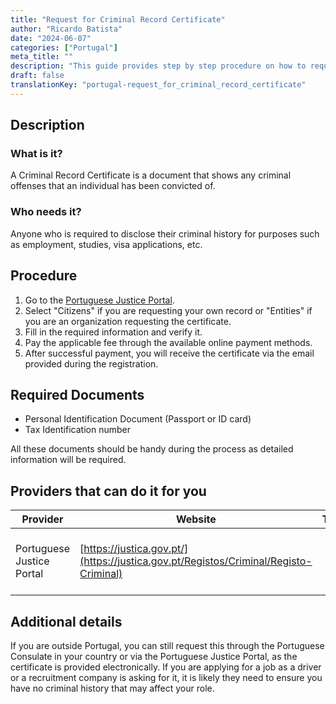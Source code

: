 ```yaml
---
title: "Request for Criminal Record Certificate"
author: "Ricardo Batista"
date: "2024-06-07"
categories: ["Portugal"]
meta_title: ""
description: "This guide provides step by step procedure on how to request a Criminal Record Certificate in Portugal."
draft: false
translationKey: "portugal-request_for_criminal_record_certificate"
---
```


## Description
### What is it?
A Criminal Record Certificate is a document that shows any criminal offenses that an individual has been convicted of.

### Who needs it?
Anyone who is required to disclose their criminal history for purposes such as employment, studies, visa applications, etc.

## Procedure
1. Go to the [Portuguese Justice Portal](https://justica.gov.pt/Registos/Criminal/Registo-Criminal).
2. Select "Citizens" if you are requesting your own record or "Entities" if you are an organization requesting the certificate.
3. Fill in the required information and verify it.
4. Pay the applicable fee through the available online payment methods.
5. After successful payment, you will receive the certificate via the email provided during the registration.
   
## Required Documents
- Personal Identification Document (Passport or ID card)
- Tax Identification number

All these documents should be handy during the process as detailed information will be required.

## Providers that can do it for you

| Provider        |     Website     |     Timelines    |       Cost      |
| --------------- | --------------- |  :-------------: | :-------------: |
| Portuguese Justice Portal      |  [https://justica.gov.pt/](https://justica.gov.pt/Registos/Criminal/Registo-Criminal)       |      1-3 business days      |        To be confirmed during the request process       |

## Additional details
If you are outside Portugal, you can still request this through the Portuguese Consulate in your country or via the Portuguese Justice Portal, as the certificate is provided electronically. If you are applying for a job as a driver or a recruitment company is asking for it, it is likely they need to ensure you have no criminal history that may affect your role.